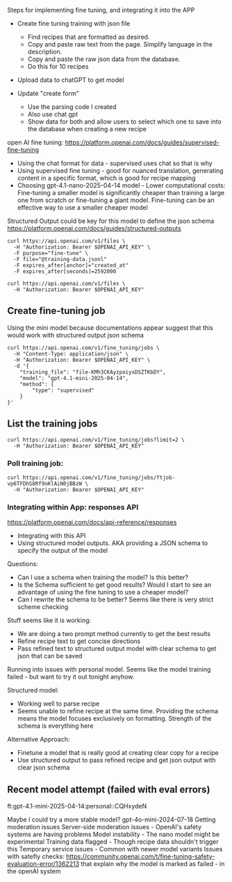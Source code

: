Steps for implementing fine tuning, and integrating it into the APP

- Create fine tuning training with json file
    - Find recipes that are formatted as desired.
    - Copy and paste raw text from the page. Simplify language in the description.
    - Copy and paste the raw json data from the database. 
    - Do this for 10 recipes
- Upload data to chatGPT to get model


- Update "create form"
    - Use the parsing code I created
    - Also use chat gpt
    - Show data for both and allow users to select which one to save into the database when creating a new recipe


open AI fine tuning: https://platform.openai.com/docs/guides/supervised-fine-tuning
- Using the chat format for data - supervised uses chat so that is why
- Using supervised fine tuning - good for nuanced translation, generating content in a specific format, which is good for recipe mapping
- Choosing gpt-4.1-nano-2025-04-14 model - Lower computational costs: Fine-tuning a smaller model is significantly cheaper than training a large one from scratch or fine-tuning a giant model. Fine-tuning can be an effective way to use a smaller cheaper model


Structured Output could be key for this model to define the json schema
https://platform.openai.com/docs/guides/structured-outputs


```
curl https://api.openai.com/v1/files \
  -H "Authorization: Bearer $OPENAI_API_KEY" \
  -F purpose="fine-tune" \
  -F file="@training-data.jsonl"
  -F expires_after[anchor]="created_at"
  -F expires_after[seconds]=2592000
```

```
curl https://api.openai.com/v1/files \
  -H "Authorization: Bearer $OPENAI_API_KEY"
```

## Create fine-tuning job

Using the mini model because documentations appear suggest that this would work with structured output json schema
```
curl https://api.openai.com/v1/fine_tuning/jobs \
  -H "Content-Type: application/json" \
  -H "Authorization: Bearer $OPENAI_API_KEY" \
  -d '{
    "training_file": "file-KMh3CKAyzpoiyxDSZTKbDY",
    "model": "gpt-4.1-mini-2025-04-14",
    "method": {
        "type": "supervised"
    }
}'
```


## List the training jobs
```
curl https://api.openai.com/v1/fine_tuning/jobs?limit=2 \
  -H "Authorization: Bearer $OPENAI_API_KEY"
```

### Poll training job:
```
curl https://api.openai.com/v1/fine_tuning/jobs/ftjob-vp6TFDhS8Rf9nKlAiN0jBBzW \
  -H "Authorization: Bearer $OPENAI_API_KEY"
```

### Integrating within App: responses API
https://platform.openai.com/docs/api-reference/responses

- Integrating with this API
- Using structured model outputs. AKA providing a JSON schema to specify the output of the model

Questions:
- Can I use a schema when training the model? Is this better?
- Is the Schema sufficient to get good results? Would I start to see an advantage of using the fine tuning to use a cheaper model?
- Can I rewrite the schema to be better? Seems like there is very strict scheme checking

Stuff seems like it is working:
- We are doing a two prompt method currently to get the best results
 - Refine recipe text to get concise directions
 - Pass refined text to structured output model with clear schema to get json that can be saved

Running into issues with personal model. Seems like the model training failed - but want to try it out tonight anyhow.

Structured model:
- Working well to parse recipe
- Seems unable to refine recipe at the same time. Providing the schema means the model focuses exclusively on formatting. Strength of the schema is everything here


Alternative Approach:
- Finetune a model that is really good at creating clear copy for a recipe
- Use structured output to pass refined recipe and get json output with clear json schema

## Recent model attempt (failed with eval errors)
ft:gpt-4.1-mini-2025-04-14:personal::CQHxydeN

Maybe I could try a more stable model? gpt-4o-mini-2024-07-18
Getting moderation issues
Server-side moderation issues - OpenAI's safety systems are having problems
Model instability - The nano model might be experimental
Training data flagged - Though recipe data shouldn't trigger this
Temporary service issues - Common with newer model variants
Issues with satefly checks: https://community.openai.com/t/fine-tuning-safety-evaluation-error/1362213 that explain why the model is marked as failed - in the openAI system
